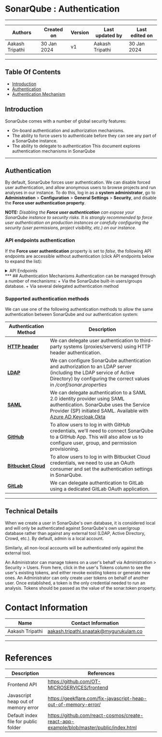 # SonarQube : Authentication 
***
|   Authors        |  Created on   |  Version   | Last updated by | Last edited on |
| -----------------| --------------| -----------|---------------- | -------------- |
| Aakash Tripathi | 30 Jan 2024   |     v1     | Aakash Tripathi | 30 Jan 2024    |
***
## Table Of Contents 
+ [Introduction](https://github.com/avengers-p7/Documentation/blob/main/Application_CI/Design/07-%20Sonarqube/Authentication%20&%20Authorization.md#introduction)
+ [Authentication]()
+ [Authentication Mechanism]()


## Introduction
SonarQube comes with a number of global security features:
+ On-board authentication and authorization mechanisms.
+ The ability to force users to authenticate before they can see any part of a SonarQube instance.
+ The ability to delegate to authentication
This document explores authentication mechanisms in SonarQube
***

## Authentication 
By default, SonarQube forces user authentication. We can  disable forced user authentication, and allow anonymous users to browse projects and run analyses in our instance. To do this, log in as a **system administrator**, go to **Administration** > **Configuration** > **General Settings** > **Security**, and disable the **Force user authentication property**.

**NOTE:** *Disabling the **Force user authentication** can expose your SonarQube instance to security risks. It is strongly recommended tp force user authentication on production instances or carefully configuring the security (user permissions, project visibility, etc.) on our instance.*

### API endpoints authentication
If the **Force user authentication** property is set to *false*, the following API endpoints are accessible without authentication (click API endpoints below to expand the list):

<details close>
  <summary>API Endpoints</summary>
<br>api/components/search</br>
<br>api/issues/tags</br>
<br>api/languages/list</br>
<br>api/metrics/domains</br>
<br>api/metrics/search</br>
<br>api/metrics/types</br>
<br>api/plugins/installed</br>
<br>api/project_tags/search</br>
<br>api/qualitygates/list</br>
<br>api/qualitygates/search</br>
<br>api/qualitygates/show</br>
<br>api/qualityprofiles/backup</br>
<br>api/qualityprofiles/changelog</br>
<br>api/qualityprofiles/export</br>
<br>api/qualityprofiles/exporters</br>
<br>api/qualityprofiles/importers</br>
<br>api/qualityprofiles/inheritance</br>
<br>api/qualityprofiles/projects</br>
<br>api/qualityprofiles/search</br>
<br>api/rules/repositories</br>
<br>api/rules/search</br>
<br>api/rules/show</br>
<br>api/rules/tags</br>
<br>api/server/version</br>
<br>api/settings/login_message</br>
<br>api/sources/scm (for public repositories)</br>
<br>api/sources/show (for public repositories)</br>
<br>api/system/dbmigrationstatus</br>
<br>api/system/migrate_db</br>
<br>api/system/ping</br>
<br>api/system/status</br>
<br>api/system/upgrades</br>
<br>api/users/search</br>
<br>api/webservices/list</br>
<br>api/webservices/response_example</br>
</details>
***
## Authentication Mechanisms
Authentication can be managed through a number of mechanisms:
+ Via the SonarQube built-in users/groups database.
+ Via several delegated authentication method

### Supported authentication methods
We can use one of the following authentication methods to allow the same authentication between SonarQube and our authentication system:

| **Authentication Method** | **Description** |
| ------------------------- | --------------- |
|[ **HTTP header** ](https://docs.sonarsource.com/sonarqube/latest/instance-administration/authentication/http-header/)| We can delegate user authentication to third-party systems (proxies/servers) using HTTP header authentication. |
| [ **LDAP** ](https://docs.sonarsource.com/sonarqube/latest/instance-administration/authentication/ldap/) | We can configure SonarQube authentication and authorization to an LDAP server (including the LDAP service of Active Directory) by configuring the correct values in *<sonarqubeHome>/conf/sonar.properties* |
| [ **SAML** ](https://docs.sonarsource.com/sonarqube/latest/instance-administration/authentication/saml/overview/) | We can delegate authentication to a SAML 2.0 identity provider using SAML authentication. SonarQube uses the Service Provider (SP) initiated SAML. Available with [Azure AD](https://docs.sonarsource.com/sonarqube/latest/instance-administration/authentication/saml/how-to-set-up-azure-ad/),[Keycloak](https://docs.sonarsource.com/sonarqube/latest/instance-administration/authentication/saml/how-to-set-up-keycloak/),[Okta](https://docs.sonarsource.com/sonarqube/latest/instance-administration/authentication/saml/how-to-set-up-okta/) |
| [ **GitHub** ](https://docs.sonarsource.com/sonarqube/latest/instance-administration/authentication/github/) | To allow users to log in with GitHub credentials, we'll need to connect SonarQube to a GitHub App. This will also allow us to configure user, group, and permission provisioning. |
| [ **Bitbucket Cloud** ](https://docs.sonarsource.com/sonarqube/latest/instance-administration/authentication/bitbucket-cloud/) | To allow users to log in with Bitbucket Cloud credentials, we need to use an OAuth consumer and set the authentication settings in SonarQube. |
| [ **GitLab** ](https://docs.sonarsource.com/sonarqube/latest/instance-administration/authentication/gitlab/)| We can delegate authentication to GitLab using a dedicated GitLab OAuth application. |
***
## Technical Details 
When we create a user in SonarQube's own database, it is considered local and will only be authenticated against SonarQube's own user/group database rather than against any external tool (LDAP, Active Directory, Crowd, etc.). By default, admin is a local account.

Similarly, all non-local accounts will be authenticated only against the external tool.

An Administrator can manage tokens on a user's behalf via Administration > Security > Users. From here, click in the user's Tokens column to see the user's existing tokens, and either revoke existing tokens or generate new ones. An Administrator can only create user tokens on behalf of another user. Once established, a token is the only credential needed to run an analysis. Tokens should be passed as the value of the sonar.token property.
# Contact Information

| Name                 | Contact Information                                                                                     
|---------------------------------|------------------------------------------------------------|
| Aakash Tripathi                 |  aakash.tripathi.snaatak@mygurukulam.co
***
# References

|     Description                  | References  
| ---------------------------------| ------------------------------------------------------------------- |
| Frontend API | https://github.com/OT-MICROSERVICES/frontend |
| Javascript heap out of memory error |https://geekflare.com/fix-javascript-heap-out-of-memory-error/ | 
| Default index file for public folder | https://github.com/react-cosmos/create-react-app-example/blob/master/public/index.html |
